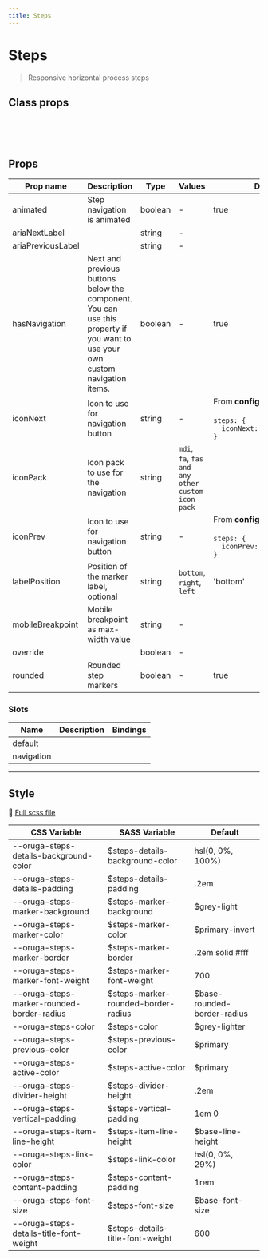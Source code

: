 ```yaml
---
title: Steps
---
```


# Steps

<div class="vp-doc">

> Responsive horizontal process steps

</div>
<example-steps />

## Class props

<br />

<inspector-steps-viewer />

<br />
<br />

<div class="vp-doc">

## Props

| Prop name         | Description                                                                                                                   | Type    | Values                                            | Default                                                                                                                                        |
| ----------------- | ----------------------------------------------------------------------------------------------------------------------------- | ------- | ------------------------------------------------- | ---------------------------------------------------------------------------------------------------------------------------------------------- |
| animated          | Step navigation is animated                                                                                                   | boolean | -                                                 | true                                                                                                                                           |
| ariaNextLabel     |                                                                                                                               | string  | -                                                 |                                                                                                                                                |
| ariaPreviousLabel |                                                                                                                               | string  | -                                                 |                                                                                                                                                |
| hasNavigation     | Next and previous buttons below the component. You can use this property if you want to use your own custom navigation items. | boolean | -                                                 | true                                                                                                                                           |
| iconNext          | Icon to use for navigation button                                                                                             | string  | -                                                 | <div>From <b>config</b></div><br><code style='white-space: nowrap; padding: 0;'> steps: {<br>&nbsp;&nbsp;iconNext: 'chevron-right'<br>}</code> |
| iconPack          | Icon pack to use for the navigation                                                                                           | string  | `mdi`, `fa`, `fas and any other custom icon pack` |                                                                                                                                                |
| iconPrev          | Icon to use for navigation button                                                                                             | string  | -                                                 | <div>From <b>config</b></div><br><code style='white-space: nowrap; padding: 0;'> steps: {<br>&nbsp;&nbsp;iconPrev: 'chevron-left'<br>}</code>  |
| labelPosition     | Position of the marker label, optional                                                                                        | string  | `bottom`, `right`, `left`                         | 'bottom'                                                                                                                                       |
| mobileBreakpoint  | Mobile breakpoint as max-width value                                                                                          | string  | -                                                 |                                                                                                                                                |
| override          |                                                                                                                               | boolean | -                                                 |                                                                                                                                                |
| rounded           | Rounded step markers                                                                                                          | boolean | -                                                 | true                                                                                                                                           |

### Slots

| Name       | Description | Bindings |
| ---------- | ----------- | -------- |
| default    |             |          |
| navigation |             | <br/>    |

---

## Style

📄 [Full scss file](https://github.com/oruga-ui/oruga/blob/master/packages/oruga/src/scss/components/__steps.scss.scss)

| CSS Variable                               | SASS Variable                        | Default                      |
| ------------------------------------------ | ------------------------------------ | ---------------------------- |
| --oruga-steps-details-background-color     | \$steps-details-background-color     | hsl(0, 0%, 100%)             |
| --oruga-steps-details-padding              | \$steps-details-padding              | .2em                         |
| --oruga-steps-marker-background            | \$steps-marker-background            | \$grey-light                 |
| --oruga-steps-marker-color                 | \$steps-marker-color                 | \$primary-invert             |
| --oruga-steps-marker-border                | \$steps-marker-border                | .2em solid #fff              |
| --oruga-steps-marker-font-weight           | \$steps-marker-font-weight           | 700                          |
| --oruga-steps-marker-rounded-border-radius | \$steps-marker-rounded-border-radius | \$base-rounded-border-radius |
| --oruga-steps-color                        | \$steps-color                        | \$grey-lighter               |
| --oruga-steps-previous-color               | \$steps-previous-color               | \$primary                    |
| --oruga-steps-active-color                 | \$steps-active-color                 | \$primary                    |
| --oruga-steps-divider-height               | \$steps-divider-height               | .2em                         |
| --oruga-steps-vertical-padding             | \$steps-vertical-padding             | 1em 0                        |
| --oruga-steps-item-line-height             | \$steps-item-line-height             | \$base-line-height           |
| --oruga-steps-link-color                   | \$steps-link-color                   | hsl(0, 0%, 29%)              |
| --oruga-steps-content-padding              | \$steps-content-padding              | 1rem                         |
| --oruga-steps-font-size                    | \$steps-font-size                    | \$base-font-size             |
| --oruga-steps-details-title-font-weight    | \$steps-details-title-font-weight    | 600                          |

</div>
